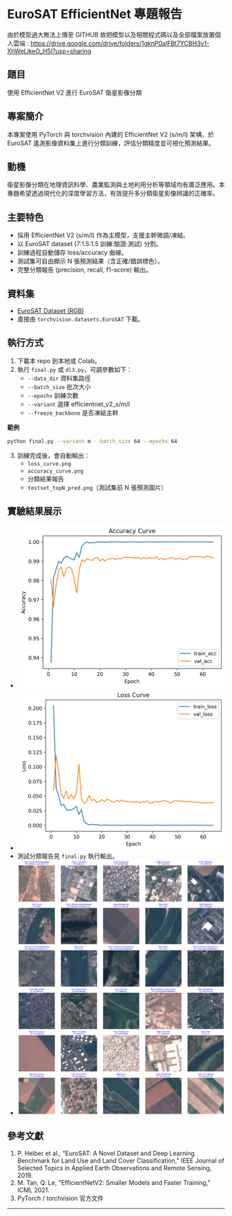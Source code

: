 
# EuroSAT EfficientNet 專題報告

由於模型過大無法上傳至 GITHUB 故把模型以及相關程式碼以及全部檔案放置個人雲端
: https://drive.google.com/drive/folders/1gknP0aIFBt7YCBH3y1-XhWeLikeO_H5I?usp=sharing

## 題目
使用 EfficientNet V2 進行 EuroSAT 衛星影像分類

## 專案簡介
本專案使用 PyTorch 與 torchvision 內建的 EfficientNet V2 (s/m/l) 架構，於 EuroSAT 遙測影像資料集上進行分類訓練，評估分類精度並可視化預測結果。

## 動機
衛星影像分類在地理資訊科學、農業監測與土地利用分析等領域均有廣泛應用。本專題希望透過現代化的深度學習方法，有效提升多分類衛星影像辨識的正確率。

## 主要特色
- 採用 EfficientNet V2 (s/m/l) 作為主模型，支援主幹微調/凍結。
- 以 EuroSAT dataset (7:1.5:1.5 訓練:驗證:測試) 分割。
- 訓練過程自動儲存 loss/accuracy 曲線。
- 測試集可自由顯示 N 張預測結果（含正確/錯誤標色）。
- 完整分類報告 (precision, recall, f1-score) 輸出。

## 資料集
- [EuroSAT Dataset (RGB)](https://github.com/phelber/EuroSAT)
- 直接由 `torchvision.datasets.EuroSAT` 下載。

## 執行方式

1. 下載本 repo 到本地或 Colab。
2. 執行 `final.py` 或 `dl3.py`，可調參數如下：
    - `--data_dir` 資料集路徑
    - `--batch_size` 批次大小
    - `--epochs` 訓練次數
    - `--variant` 選擇 efficientnet_v2_s/m/l
    - `--freeze_backbone` 是否凍結主幹

**範例**
```bash
python final.py --variant m --batch_size 64 --epochs 64
```

3. 訓練完成後，會自動輸出：
    - `loss_curve.png`
    - `accuracy_curve.png`
    - 分類結果報告
    - `testset_topN_pred.png`（測試集前 N 張預測圖片）

## 實驗結果展示

- ![Accuracy Curve](accuracy_curve.png)
- ![Loss Curve](loss_curve.png)
- 測試分類報告見 `final.py` 執行輸出。
- ![Testset Prediction Example](testset_top30_pred.png)

## 參考文獻

1. P. Helber et al., "EuroSAT: A Novel Dataset and Deep Learning Benchmark for Land Use and Land Cover Classification," IEEE Journal of Selected Topics in Applied Earth Observations and Remote Sensing, 2019.
2. M. Tan, Q. Le, "EfficientNetV2: Smaller Models and Faster Training," ICML 2021.
3. PyTorch / torchvision 官方文件

---
